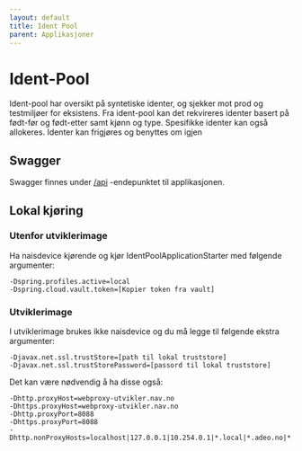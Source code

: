 ```yaml
---
layout: default
title: Ident Pool
parent: Applikasjoner
---
```


# Ident-Pool
Ident-pool har oversikt på syntetiske identer, og sjekker mot prod og testmiljøer for eksistens.
Fra ident-pool kan det rekvireres identer basert på født-før og født-etter samt kjønn og type.
Spesifikke identer kan også allokeres.
Identer kan frigjøres og benyttes om igjen
 
## Swagger
Swagger finnes under [/api](https://ident-pool.dev.adeo.no/swagger) -endepunktet til applikasjonen.

## Lokal kjøring

   
### Utenfor utviklerimage
Ha naisdevice kjørende og kjør IdentPoolApplicationStarter med følgende argumenter:
```
-Dspring.profiles.active=local
-Dspring.cloud.vault.token=[Kopier token fra vault]
```
 
### Utviklerimage 
I utviklerimage brukes ikke naisdevice og du må legge til følgende ekstra argumenter:
```
-Djavax.net.ssl.trustStore=[path til lokal truststore]
-Djavax.net.ssl.trustStorePassword=[passord til lokal truststore]
```

Det kan være nødvendig å ha disse også:
```
-Dhttp.proxyHost=webproxy-utvikler.nav.no
-Dhttps.proxyHost=webproxy-utvikler.nav.no 
-Dhttp.proxyPort=8088 
-Dhttps.proxyPort=8088 
-Dhttp.nonProxyHosts=localhost|127.0.0.1|10.254.0.1|*.local|*.adeo.no|*.nav.no|*.aetat.no|*.devillo.no|*.oera.no|*.nais.io 
```
    
